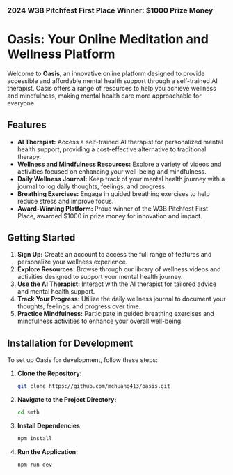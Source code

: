 ### 2024 W3B Pitchfest First Place Winner: $1000 Prize Money

# Oasis: Your Online Meditation and Wellness Platform

Welcome to **Oasis**, an innovative online platform designed to provide accessible and affordable mental health support through a self-trained AI therapist. Oasis offers a range of resources to help you achieve wellness and mindfulness, making mental health care more approachable for everyone.

## Features

- **AI Therapist:** Access a self-trained AI therapist for personalized mental health support, providing a cost-effective alternative to traditional therapy.
- **Wellness and Mindfulness Resources:** Explore a variety of videos and activities focused on enhancing your well-being and mindfulness.
- **Daily Wellness Journal:** Keep track of your mental health journey with a journal to log daily thoughts, feelings, and progress.
- **Breathing Exercises:** Engage in guided breathing exercises to help reduce stress and improve focus.
- **Award-Winning Platform:** Proud winner of the W3B Pitchfest First Place, awarded $1000 in prize money for innovation and impact.

## Getting Started

1. **Sign Up:** Create an account to access the full range of features and personalize your wellness experience.
2. **Explore Resources:** Browse through our library of wellness videos and activities designed to support your mental health journey.
3. **Use the AI Therapist:** Interact with the AI therapist for tailored advice and mental health support.
4. **Track Your Progress:** Utilize the daily wellness journal to document your thoughts, feelings, and progress over time.
5. **Practice Mindfulness:** Participate in guided breathing exercises and mindfulness activities to enhance your overall well-being.

## Installation for Development

To set up Oasis for development, follow these steps:

1. **Clone the Repository:**
   ```bash
   git clone https://github.com/mchuang413/oasis.git

2. **Navigate to the Project Directory:**
   ```bash
   cd smth

3. **Install Dependencies**
   ```bash
   npm install

4. **Run the Application:**
   ```bash
   npm run dev
